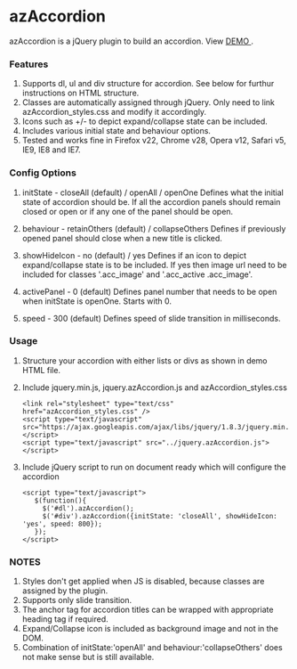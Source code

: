 # azAccordion #

azAccordion is a jQuery plugin to build an accordion. View [ DEMO ](http://htmlpreview.github.io/?https://github.com/azeem-ui-dev/azAccordion/blob/master/demo/index.html).

### Features ###

1. Supports dl, ul and div structure for accordion. See below for furthur instructions on HTML structure.
2. Classes are automatically assigned through jQuery. Only need to link azAccordion_styles.css and modify it accordingly.
3. Icons such as +/- to depict expand/collapse state can be included.
4. Includes various initial state and behaviour options.
5. Tested and works fine in Firefox v22, Chrome v28, Opera v12, Safari v5, IE9, IE8 and IE7.

### Config Options ###

1. initState -  closeAll (default) / openAll / openOne
   Defines what the initial state of accordion should be. If all the accordion panels should remain closed or open or if any one of the panel should be open.

2. behaviour - retainOthers (default) / collapseOthers
   Defines if previously opened panel should close when a new title is clicked.

3. showHideIcon - no (default) / yes
   Defines if an icon to depict expand/collapse state is to be included. If yes then image url need to be included for classes '.acc_image' and '.acc_active .acc_image'.   

4. activePanel - 0 (default)
   Defines panel number that needs to be open when initState is openOne. Starts with 0.

5. speed - 300 (default)
   Defines speed of slide transition in milliseconds.
   
### Usage ###

1. Structure your accordion with either lists or divs as shown in demo HTML file.

2. Include jquery.min.js, jquery.azAccordion.js and azAccordion_styles.css
   ```
   <link rel="stylesheet" type="text/css" href="azAccordion_styles.css" />
   <script type="text/javascript" src="https://ajax.googleapis.com/ajax/libs/jquery/1.8.3/jquery.min.js"></script>
   <script type="text/javascript" src="../jquery.azAccordion.js"></script>
   ```
   
3. Include jQuery script to run on document ready which will configure the accordion
    ```
    <script type="text/javascript">
       $(function(){
         $('#dl').azAccordion();
         $('#div').azAccordion({initState: 'closeAll', showHideIcon: 'yes', speed: 800});
       });
    </script>	
	```

### NOTES ###

1. Styles don't get applied when JS is disabled, because classes are assigned by the plugin. 
2. Supports only slide transition.
3. The anchor tag for accordion titles can be wrapped with appropriate heading tag if required.
4. Expand/Collapse icon is included as background image and not in the DOM.
5. Combination of initState:'openAll' and behaviour:'collapseOthers' does not make sense but is still available.    